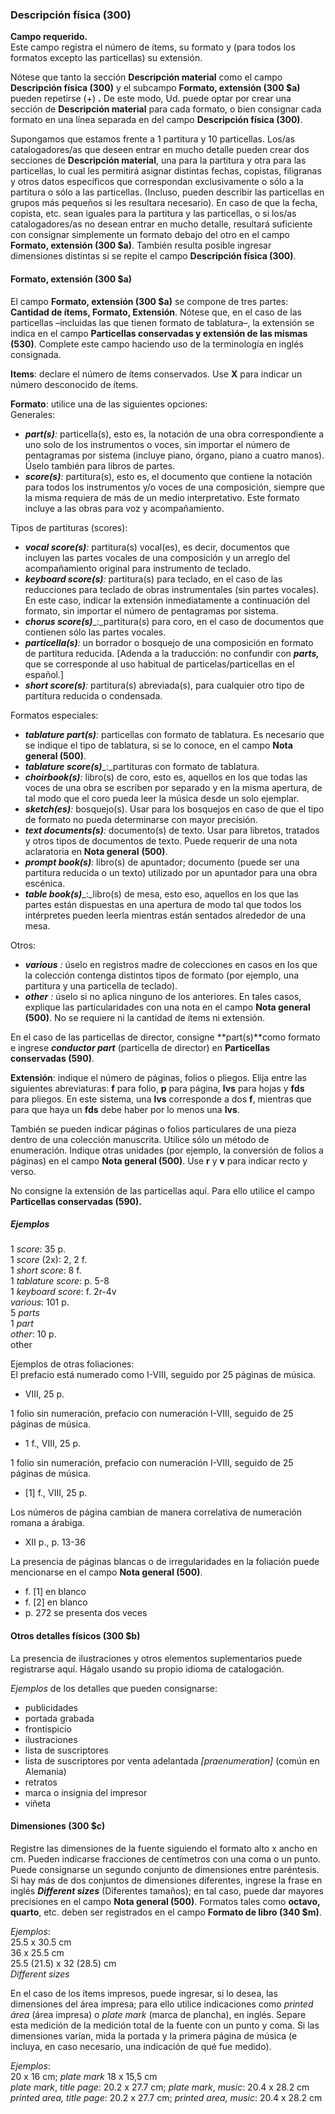 ### Descripción física (300)

**Campo requerido.**  
Este campo registra el número de ítems, su formato y (para todos los formatos excepto las particellas) su extensión.

Nótese que tanto la sección **Descripción material** como el campo **Descripción física (300)** y el subcampo **Formato, extensión (300 $a)** pueden repetirse (+) **.** De este modo, Ud. puede optar por crear una sección de **Descripción material** para cada formato, o bien consignar cada formato en una línea separada en del campo **Descripción física (300)**.

Supongamos que estamos frente a 1 partitura y 10 particellas. Los/as catalogadores/as que deseen entrar en mucho detalle pueden crear dos secciones de **Descripción material**, una para la partitura y otra para las particellas,  lo cual les permitirá asignar distintas fechas, copistas, filigranas y otros datos específicos que correspondan exclusivamente o sólo a la partitura o sólo a las particellas. (Incluso, pueden describir las particellas en grupos más pequeños si les resultara necesario). En caso de que la fecha, copista, etc. sean iguales para la partitura y las particellas, o si los/as catalogadores/as no desean entrar en mucho detalle, resultará suficiente con consignar simplemente un formato debajo del otro en el campo **Formato, extensión (300 $a)**. También resulta posible ingresar dimensiones distintas si se repite el campo **Descripción física (300)**.

#### Formato, extensión (300 $a)

El campo **Formato, extensión (300 $a)** se compone de tres partes: **Cantidad de ítems, Formato, Extensión**. Nótese que, en el caso de las particellas –incluidas las que tienen formato de tablatura–, la extensión se indica en el campo **Particellas conservadas y extensión de las mismas (530)**. Complete este campo haciendo uso de la terminología en inglés consignada.

**Items**: declare el número de ítems conservados. Use **X** para indicar un número desconocido de ítems.

**Formato**: utilice una de las siguientes opciones:  
Generales:

- **_part(s)_**_:_ particella(s), esto es, la notación de una obra correspondiente a uno solo de los instrumentos o voces, sin importar el número de pentagramas por sistema (incluye piano, órgano, piano a cuatro manos). Úselo también para libros de partes.
- **_score(s)_**_:_ partitura(s), esto es, el documento que contiene la notación para todos los instrumentos y/o voces de una composición, siempre que la misma requiera de más de un medio interpretativo. Este formato incluye a las obras para voz y acompañamiento.

Tipos de partituras (scores):

- **_vocal score(s)_**_:_ partitura(s) vocal(es), es decir, documentos que incluyen las partes vocales de una composición y un arreglo del acompañamiento original para instrumento de teclado.
- **_keyboard score(s)_**_:_ partitura(s) para teclado, en el caso de las reducciones para teclado de obras instrumentales (sin partes vocales). En este caso, indicar la extensión inmediatamente a continuación del formato, sin importar el número de pentagramas por sistema.
- **_chorus score(s)_**_:_partitura(s) para coro, en el caso de documentos que contienen sólo las partes vocales.
- **_particella(s)_**_:_ un borrador o bosquejo de una composición en formato de partitura reducida. [Adenda a la traducción: no confundir con **_parts,_** que se corresponde al uso habitual de particelas/particellas en el español.]
- **_short score(s)_**_:_ partitura(s) abreviada(s), para cualquier otro tipo de partitura reducida o condensada.

Formatos especiales:

- **_tablature part(s)_**_:_ particellas con formato de tablatura. Es necesario que se indique el tipo de tablatura, si se lo conoce, en el campo **Nota general (500)**.
- **_tablature score(s)_**_:_partituras con formato de tablatura.
- **_choirbook(s)_**_:_ libro(s) de coro, esto es, aquellos en los que todas las voces de una obra se escriben por separado y en la misma apertura, de tal modo que el coro pueda leer la música desde un solo ejemplar.
- **_sketch(es)_**_:_ bosquejo(s). Usar para los bosquejos en caso de que el tipo de formato no pueda determinarse con mayor precisión.
- **_text documents(s)_**_:_ documento(s) de texto. Usar para libretos, tratados y otros tipos de documentos de texto. Puede requerir de una nota aclaratoria en **Nota general** **(500)**.
- **_prompt book(s)_**_:_ libro(s) de apuntador; documento (puede ser una partitura reducida o un texto) utilizado por un apuntador para una obra escénica.
- **_table book(s)_**_:_libro(s) de mesa, esto eso, aquellos en los que las partes están dispuestas en una apertura de modo tal que todos los intérpretes pueden leerla mientras están sentados alrededor de una mesa.

 Otros:

- **_various_** _:_ úselo en registros madre de colecciones en casos en los que la colección contenga distintos tipos de formato (por ejemplo, una partitura y una particella de teclado).
- **_other_** _:_ úselo si no aplica ninguno de los anteriores. En tales casos, explique las particularidades con una nota en el campo **Nota general (500)**. No se requiere ni la cantidad de ítems ni extensión.

En el caso de las particellas de director, consigne **part(s)**como formato e ingrese **_conductor part_** (particella de director) en **Particellas conservadas (590)**.

**Extensión**: indique el número de páginas, folios o pliegos. Elija entre las siguientes abreviaturas: **f** para folio, **p** para página, **lvs** para hojas y **fds** para pliegos. En este sistema, una **lvs** corresponde a dos **f**, mientras que para que haya un **fds** debe haber por lo menos una **lvs**.

También se pueden indicar páginas o folios particulares de una pieza dentro de una colección manuscrita. Utilice sólo un método de enumeración. Indique otras unidades (por ejemplo, la conversión de folios a páginas) en el campo **Nota general (500)**. Use **r** y **v** para indicar recto y verso.

No consigne la extensión de las particellas aquí. Para ello utilice el campo **Particellas conservadas (590).**

##### Ejemplos  
1 _score_: 35 p.  
1 _score_ (2x): 2, 2 f.  
1 _short score_: 8 f.  
1 _tablature score_: p. 5-8  
1 _keyboard score_: f. 2r-4v  
_various_: 101 p.  
5 _parts_  
1 _part_  
_other_: 10 p.  
other

Ejemplos de otras foliaciones:  
El prefacio está numerado como I-VIII, seguido por 25 páginas de música.

- VIII, 25 p.

1 folio sin numeración, prefacio con numeración I-VIII, seguido de 25 páginas de música.

- 1 f., VIII, 25 p.

 1 folio sin numeración, prefacio con numeración I-VIII, seguido de 25 páginas de música.

- [1] f., VIII, 25 p.

Los números de página cambian de manera correlativa de numeración romana a árabiga.

- XII p., p. 13-36

La presencia de páginas blancas o de irregularidades en la foliación puede mencionarse en el campo **Nota general (500)**.

- f. [1]  en blanco
- f. [2] en blanco
- p. 272 se presenta dos veces

#### Otros detalles físicos (300 $b)

La presencia de ilustraciones y otros elementos suplementarios puede registrarse aquí. Hágalo usando su propio idioma de catalogación.

_Ejemplos_ de los detalles que pueden consignarse:

- publicidades
- portada grabada
- frontispicio
- ilustraciones
- lista de suscriptores
- lista de suscriptores por venta adelantada _[praenumeration]_ (común en Alemania)
- retratos
- marca o insignia del impresor
- viñeta

#### Dimensiones (300 $c)

Registre las dimensiones de la fuente siguiendo el formato alto x ancho en cm. Pueden indicarse fracciones de centímetros con una coma o un punto. Puede consignarse un segundo conjunto de dimensiones entre paréntesis. Si hay más de dos conjuntos de dimensiones diferentes, ingrese la frase en inglés **_Different sizes_** (Diferentes tamaños); en tal caso, puede dar mayores precisiones en el campo **Nota general (500)**. Formatos tales como **octavo, quarto**, etc. deben ser registrados en el campo **Formato de libro (340 $m)**.

_Ejemplos_:  
25.5 x 30.5 cm  
36 x 25.5 cm  
25.5 (21.5) x 32 (28.5) cm  
_Different sizes_

En el caso de los ítems impresos, puede ingresar, si lo desea, las dimensiones del área impresa; para ello utilice indicaciones como _printed área_ (área impresa) o _plate mark_ (marca de plancha), en inglés. Separe esta medición de la medición total de la fuente con un punto y coma. Si las dimensiones varían, mida la portada y la primera página de música (e incluya, en caso necesario, una indicación de qué fue medido).

_Ejemplos_:  
20 x 16 cm; _plate mark_ 18 x 15,5 cm  
_plate mark_, _title page_: 20.2 x 27.7 cm; _plate mark_, _music_: 20.4 x 28.2 cm  
_printed area, title page_: 20.2 x 27.7 cm; _printed area, music_: 20.4 x 28.2 cm